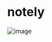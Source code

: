 # notely

![image](https://user-images.githubusercontent.com/38080886/49891563-add77f80-fdfb-11e8-987b-9fd6b6a4f182.png)
